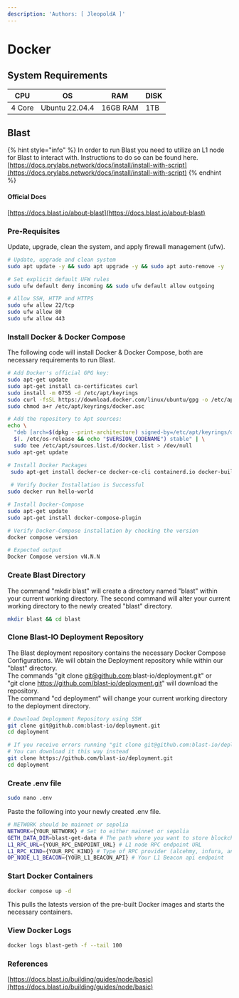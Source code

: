 ```yaml
---
description: 'Authors: [ JleopoldA ]'
---
```


# Docker

## System Requirements

| CPU    | OS             | RAM      | DISK |
| ------ | -------------- | -------- | ---- |
| 4 Core | Ubuntu 22.04.4 | 16GB RAM | 1TB  |

## Blast

{% hint style="info" %}
In order to run Blast you need to utilize an L1 node for Blast to interact with. Instructions to do so can be found here.\
[https://docs.prylabs.network/docs/install/install-with-script](https://docs.prylabs.network/docs/install/install-with-script)
{% endhint %}

#### Official Docs

[https://docs.blast.io/about-blast](https://docs.blast.io/about-blast)

### Pre-Requisites

Update, upgrade, clean the system, and apply firewall management (ufw).

```bash
# Update, upgrade and clean system
sudo apt update -y && sudo apt upgrade -y && sudo apt auto-remove -y
```

```bash
# Set explicit default UFW rules
sudo ufw default deny incoming && sudo ufw default allow outgoing

# Allow SSH, HTTP and HTTPS
sudo ufw allow 22/tcp
sudo ufw allow 80
sudo ufw allow 443
```

### Install Docker & Docker Compose

The following code will install Docker & Docker Compose, both are necessary requirements to run Blast.

```bash
# Add Docker's official GPG key:
sudo apt-get update
sudo apt-get install ca-certificates curl
sudo install -m 0755 -d /etc/apt/keyrings
sudo curl -fsSL https://download.docker.com/linux/ubuntu/gpg -o /etc/apt/keyrings/docker.asc
sudo chmod a+r /etc/apt/keyrings/docker.asc

# Add the repository to Apt sources:
echo \
  "deb [arch=$(dpkg --print-architecture) signed-by=/etc/apt/keyrings/docker.asc] https://download.docker.com/linux/ubuntu \
  $(. /etc/os-release && echo "$VERSION_CODENAME") stable" | \
  sudo tee /etc/apt/sources.list.d/docker.list > /dev/null
sudo apt-get update

# Install Docker Packages
 sudo apt-get install docker-ce docker-ce-cli containerd.io docker-buildx-plugin docker-compose-plugin
 
 # Verify Docker Installation is Successful
sudo docker run hello-world

# Install Docker-Compose
sudo apt-get update
sudo apt-get install docker-compose-plugin

# Verify Docker-Compose installation by checking the version
docker compose version

# Expected output
Docker Compose version vN.N.N
```

### Create Blast Directory

&#x20;The command "mkdir blast" will create a directory named "blast" within your current working directory. The second command will alter your current working directory to the newly created "blast" directory.&#x20;

```bash
mkdir blast && cd blast
```

### Clone Blast-IO Deployment Repository

The Blast deployment repository contains the necessary Docker Compose Configurations. We will obtain the Deployment repository while within our "blast" directory. \
The commands "git clone git@github.com:blast-io/deployment.git"  or\
"git clone https://github.com/blast-io/deployment.git" will download the repository.\
The command "cd deployment" will change your current working directory to the deployment directory.

```bash
# Download Deployment Repository using SSH
git clone git@github.com:blast-io/deployment.git
cd deployment

# If you receive errors running "git clone git@github.com:blast-io/deployment.git"
# You can download it this way instead
git clone https://github.com/blast-io/deployment.git
cd deployment
```

### Create .env file

```bash
sudo nano .env
```

Paste the following into your newly created .env file.

```bash
# NETWORK should be mainnet or sepolia
NETWORK={YOUR_NETWORK} # Set to either mainnet or sepolia
GETH_DATA_DIR=blast-get-data # The path where you want to store blockchain data
L1_RPC_URL={YOUR_RPC_ENDPOINT_URL} # L1 node RPC endpoint URL
L1_RPC_KIND={YOUR_RPC_KIND} # Type of RPC provider (alcehmy, infura, any, etc)
OP_NODE_L1_BEACON={YOUR_L1_BEACON_API} # Your L1 Beacon api endpoint
```

### Start Docker Containers

```bash
docker compose up -d
```

This pulls the latests version of the pre-built Docker images and starts the necessary containers.&#x20;

### View Docker Logs

```bash
docker logs blast-geth -f --tail 100
```

### References

[https://docs.blast.io/building/guides/node/basic](https://docs.blast.io/building/guides/node/basic)
